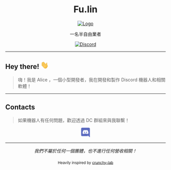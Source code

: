 <h1 align="center">Fu.lin</h1>

<p align="center">
  <a href="https://discord.gg/ZcndthM7FH">
    <img src="https://avatars.githubusercontent.com/u/138005616?s=400&u=3c7add3268682cde29cb342957ab8ef8ebd86b84&v=4" alt="Logo" width=250px>
  </a>
</p>

<p align="center">一名半自由業者</p>

<p align="center">
  <a href="https://discord.gg/ZcndthM7FH">
    <img src="https://img.shields.io/discord/805149057004732457?logo=discord&style=for-the-badge" alt="Discord">
  </a>
</p>

---

## Hey there! <img alt="hand_wave" src="https://raw.githubusercontent.com/DxsSucuk/DxsSucuk/main/assets/wave.gif" height="25px" width="25px" />
> 嗨！我是 Alice ，一個小型開發者，我在開發和製作 Discord 機器人和相關軟體！

---

## Contacts
> 如果機器人有任何問題，歡迎透過 DC 群組來與我聯繫！

<p align="center">
  <a href="https://discord.gg/ZcndthM7FH">
    <img alt="Discord" width="30px" src="https://raw.githubusercontent.com/DxsSucuk/DxsSucuk/main/assets/discord.png">
  </a>
</p>

---

<p align="center">
  <em>我們不屬於任何一個團體，也不進行任何營收相關！</em>
</p>

<p align="center">
  <sub>Heavily inspired by <a href="https://github.com/crunchy-lab">crunchy-lab</a></sub>
</p>